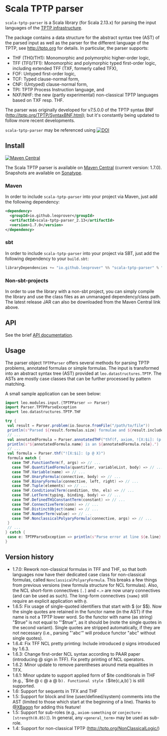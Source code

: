 Scala TPTP parser 
========

`scala-tptp-parser` is a Scala library (for Scala 2.13.x) for parsing the input languages of the [TPTP infrastructure](http://tptp.org).

The package contains a data structure for the abstract syntax tree (AST) of the parsed input as well as the parser for the different language of the TPTP, see http://tptp.org for details. In particular, the parser supports:

  * THF (TH0/TH1): Monomorphic and polymorphic higher-order logic,
  * TFF (TF0/TF1): Monomorphic and polymorphic typed first-order logic, including extended TFF (TXF, formerly called TFX),
  * FOF: Untyped first-order logic,
  * TCF: Typed clause-normal form,
  * CNF: (Untyped) clause-normal form,
  * TPI: TPTP Process Instruction language, and
  * NXF/NHF: the new (partly experimental) non-classical TPTP languages based on TXF resp. THF. 

The parser was originally developed for v7.5.0.0 of the TPTP syntax BNF (http://tptp.org/TPTP/SyntaxBNF.html); but it's
constantly being updated to follow more recent developments.

`scala-tptp-parser` may be referenced using [![DOI](https://zenodo.org/badge/328686203.svg)](https://zenodo.org/badge/latestdoi/328686203)


## Install
[![Maven Central](https://img.shields.io/maven-central/v/io.github.leoprover/scala-tptp-parser_2.13.svg?label=Maven%20Central)](https://search.maven.org/search?q=g:%22io.github.leoprover%22%20AND%20a:%22scala-tptp-parser_2.13%22)

The Scala TPTP parser is available on [Maven Central](https://search.maven.org/artifact/io.github.leoprover/scala-tptp-parser_2.13) (current version: 1.7.0).
Snapshots are available on [Sonatype](https://s01.oss.sonatype.org/content/repositories/snapshots/io/github/leoprover/scala-tptp-parser_2.13/).

### Maven

In order to include `scala-tptp-parser` into your project via Maven, just add the following dependency:
```xml
<dependency>
  <groupId>io.github.leoprover</groupId>
  <artifactId>scala-tptp-parser_2.13</artifactId>
  <version>1.7.0</version>
</dependency>
```

### sbt

In order to include `scala-tptp-parser` into your project via SBT, just add the following dependency to your `build.sbt`:
```scala
libraryDependencies += "io.github.leoprover" %% "scala-tptp-parser" % "1.7.0"
```

### Non-sbt-projects
In order to use the library with a non-sbt project, you can simply compile the library and use the class files as an unmanaged dependency/class path. The latest release JAR can also be downloaded from the Maven Central link above.

## API

See the brief [API documentation](https://www.alexandersteen.de/software/scala-tptp-parser/api/).

## Usage
The parser object `TPTPParser` offers several methods for parsing TPTP problems, annotated formulas or simple formulas. The input is transformed into an
abstract syntax tree (AST) provided at `leo.datastructures.TPTP`. The ASTs are mostly case classes that can be further processed by pattern matching.

A small sample application can be seen below:

```scala
import leo.modules.input.{TPTPParser => Parser}
import Parser.TPTPParseException
import leo.datastructures.TPTP.THF

try {
 val result = Parser.problem(io.Source.fromFile("/path/to/file"))
 println(s"Parsed ${result.formulas.size} formulae and ${result.includes.size} include statements.")
 // ...
 val annotatedFormula = Parser.annotatedTHF("thf(f, axiom, ![X:$i]: (p @ X)).")
 println(s"${annotatedFormula.name} is an ${annotatedFormula.role}.")
 // ...
 val formula = Parser.thf("![X:$i]: (p @ X)")
 formula match {
   case THF.FunctionTerm(f, args) => // ...
   case THF.QuantifiedFormula(quantifier, variableList, body) => // ...
   case THF.Variable(name) => // ...
   case THF.UnaryFormula(connective, body) => // ...
   case THF.BinaryFormula(connective, left, right) => // ...
   case THF.Tuple(elements) => // ...
   case THF.ConditionalTerm(condition, thn, els) => // ...
   case THF.LetTerm(typing, binding, body) => // ...
   case THF.DefinedTH1ConstantTerm(constant) => // ...
   case THF.ConnectiveTerm(conn) => // ...
   case THF.DistinctObject(name) => // ...
   case THF.NumberTerm(value) => // ...
   case THF.NonclassicalPolyaryFormula(connective, args) => // ...
 }
 // ...
} catch {
 case e: TPTPParseException => println(s"Parse error at line ${e.line}:${e.offset}: ${e.getMessage}")
}
```

## Version history

  - 1.7.0: Rework non-classical formulas in TFF and THF, so that both languages now have their dedicated case class for non-classical formulas, called `NonclassicalPolyaryFormula`. This breaks a few things from previous versions (new formula structure for NCL formulas).
           Also, the NCL short-form connectives `[.]` and `<.>` are now unary connectives (and can be used as such). The long-form connectives `{name}` still require an explicit application with `@`.
  - 1.6.5: Fix usage of single-quoted identifiers that start with $ (or $$). Now the single quotes are retained in the functor name (in the AST) if the name is not a TPTP lower word. So the functor with name (as string) "$true" is not equal to "'$true'", as it should be (note the single quotes in the second variant). Single quotes are stripped automatically, if they are not necessary (i.e., parsing "'abc'" will produce functor "abc" without single quotes). 
  - 1.6.4: Fix TFF NCL pretty printing: Include introduced `@` signs introduced by 1.6.3.
  - 1.6.3: Change first-order NCL syntax according to PAAR paper (introducing @ sign in TFF). Fix pretty printing of NCL operators.
  - 1.6.2: Minor update to remove parentheses around meta equalities in TFX.
  - 1.6.1: Minor update to support applied form of $ite conditionals in THF (e.g., `$ite @ c @ a @ b`).
           Functional style (`$ite(c,a,b)`) is still supported.
  - 1.6: Support for sequents in TFX and THF
  - 1.5: Support for block and line (user/defined/system) comments into the AST
    (limited to those which start at the beginning of a line). Thanks to [@XBagon](https://github.com/XBagon)
    for adding this feature!
  - 1.5: Support for sub-roles (e.g., `axiom-something` or `conjecture-[strength(0.85)]`). In general, any `<general_term>` may be used as sub-role.
  - 1.4: Support for non-classical TPTP (http://tptp.org/NonClassicalLogic/)

